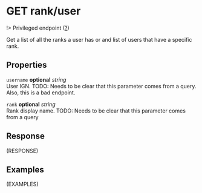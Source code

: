 # <span class="badge badge-light">GET</span> <span class="badge badge-light">rank/user</span>

!> Privileged endpoint ([?](privileged.md))

Get a list of all the ranks a user has or and list of users that have a specific rank.

## Properties

`username` **optional** *string*  
User IGN. TODO: Needs to be clear that this parameter comes from a query. Also, this is a bad endpoint.

`rank` **optional** *string*  
Rank display name. TODO: Needs to be clear that this parameter comes from a query


## Response

(RESPONSE)

## Examples

(EXAMPLES)
